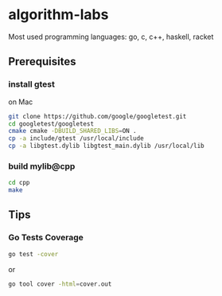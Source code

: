 # algorithm-labs

Most used programming languages: go, c, c++, haskell, racket

## Prerequisites

### install gtest

on Mac

```bash
git clone https://github.com/google/googletest.git
cd googletest/googletest
cmake cmake -DBUILD_SHARED_LIBS=ON .
cp -a include/gtest /usr/local/include
cp -a libgtest.dylib libgtest_main.dylib /usr/local/lib
```

### build mylib@cpp

```bash
cd cpp
make
```

## Tips

### Go Tests Coverage

```bash
go test -cover
```

or

```bash
go tool cover -html=cover.out
```
